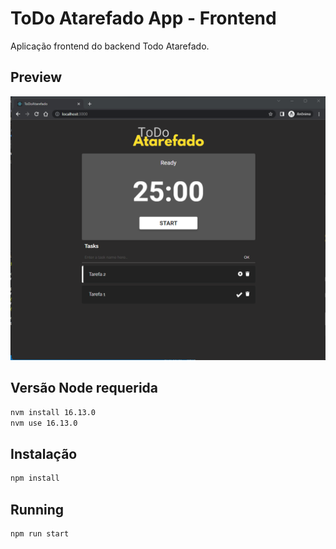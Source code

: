 # ToDo Atarefado App - Frontend
Aplicação frontend do backend Todo Atarefado. 

## Preview
![TODO App](./preview.png)

## Versão Node requerida
```bash
nvm install 16.13.0
nvm use 16.13.0
```

## Instalação
```bash
npm install
```

## Running
```bash
npm run start
```
